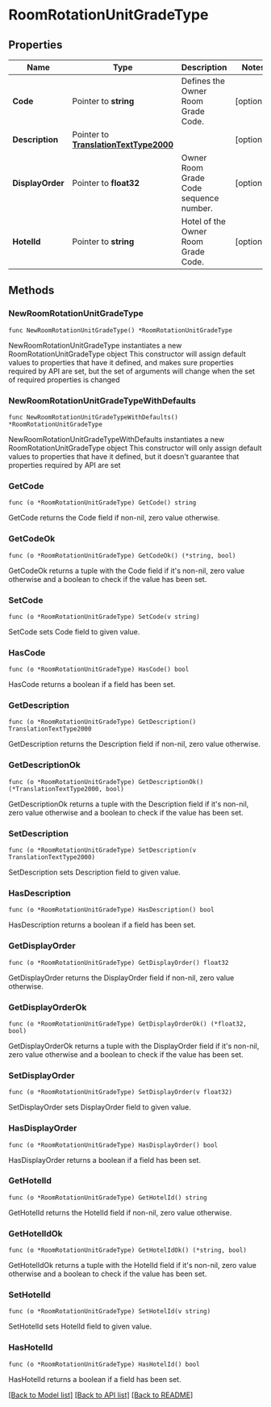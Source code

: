 # RoomRotationUnitGradeType

## Properties

Name | Type | Description | Notes
------------ | ------------- | ------------- | -------------
**Code** | Pointer to **string** | Defines the Owner Room Grade Code. | [optional] 
**Description** | Pointer to [**TranslationTextType2000**](TranslationTextType2000.md) |  | [optional] 
**DisplayOrder** | Pointer to **float32** | Owner Room Grade Code sequence number. | [optional] 
**HotelId** | Pointer to **string** | Hotel of the Owner Room Grade Code. | [optional] 

## Methods

### NewRoomRotationUnitGradeType

`func NewRoomRotationUnitGradeType() *RoomRotationUnitGradeType`

NewRoomRotationUnitGradeType instantiates a new RoomRotationUnitGradeType object
This constructor will assign default values to properties that have it defined,
and makes sure properties required by API are set, but the set of arguments
will change when the set of required properties is changed

### NewRoomRotationUnitGradeTypeWithDefaults

`func NewRoomRotationUnitGradeTypeWithDefaults() *RoomRotationUnitGradeType`

NewRoomRotationUnitGradeTypeWithDefaults instantiates a new RoomRotationUnitGradeType object
This constructor will only assign default values to properties that have it defined,
but it doesn't guarantee that properties required by API are set

### GetCode

`func (o *RoomRotationUnitGradeType) GetCode() string`

GetCode returns the Code field if non-nil, zero value otherwise.

### GetCodeOk

`func (o *RoomRotationUnitGradeType) GetCodeOk() (*string, bool)`

GetCodeOk returns a tuple with the Code field if it's non-nil, zero value otherwise
and a boolean to check if the value has been set.

### SetCode

`func (o *RoomRotationUnitGradeType) SetCode(v string)`

SetCode sets Code field to given value.

### HasCode

`func (o *RoomRotationUnitGradeType) HasCode() bool`

HasCode returns a boolean if a field has been set.

### GetDescription

`func (o *RoomRotationUnitGradeType) GetDescription() TranslationTextType2000`

GetDescription returns the Description field if non-nil, zero value otherwise.

### GetDescriptionOk

`func (o *RoomRotationUnitGradeType) GetDescriptionOk() (*TranslationTextType2000, bool)`

GetDescriptionOk returns a tuple with the Description field if it's non-nil, zero value otherwise
and a boolean to check if the value has been set.

### SetDescription

`func (o *RoomRotationUnitGradeType) SetDescription(v TranslationTextType2000)`

SetDescription sets Description field to given value.

### HasDescription

`func (o *RoomRotationUnitGradeType) HasDescription() bool`

HasDescription returns a boolean if a field has been set.

### GetDisplayOrder

`func (o *RoomRotationUnitGradeType) GetDisplayOrder() float32`

GetDisplayOrder returns the DisplayOrder field if non-nil, zero value otherwise.

### GetDisplayOrderOk

`func (o *RoomRotationUnitGradeType) GetDisplayOrderOk() (*float32, bool)`

GetDisplayOrderOk returns a tuple with the DisplayOrder field if it's non-nil, zero value otherwise
and a boolean to check if the value has been set.

### SetDisplayOrder

`func (o *RoomRotationUnitGradeType) SetDisplayOrder(v float32)`

SetDisplayOrder sets DisplayOrder field to given value.

### HasDisplayOrder

`func (o *RoomRotationUnitGradeType) HasDisplayOrder() bool`

HasDisplayOrder returns a boolean if a field has been set.

### GetHotelId

`func (o *RoomRotationUnitGradeType) GetHotelId() string`

GetHotelId returns the HotelId field if non-nil, zero value otherwise.

### GetHotelIdOk

`func (o *RoomRotationUnitGradeType) GetHotelIdOk() (*string, bool)`

GetHotelIdOk returns a tuple with the HotelId field if it's non-nil, zero value otherwise
and a boolean to check if the value has been set.

### SetHotelId

`func (o *RoomRotationUnitGradeType) SetHotelId(v string)`

SetHotelId sets HotelId field to given value.

### HasHotelId

`func (o *RoomRotationUnitGradeType) HasHotelId() bool`

HasHotelId returns a boolean if a field has been set.


[[Back to Model list]](../README.md#documentation-for-models) [[Back to API list]](../README.md#documentation-for-api-endpoints) [[Back to README]](../README.md)


